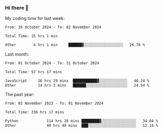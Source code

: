 ### Hi there 👋

My coding time for last week:

<!--START_SECTION:week-->

```txt
From: 26 October 2024 - To: 02 November 2024

Total Time: 15 hrs 1 min

Other        4 hrs 1 min     ██████▓░░░░░░░░░░░░░░░░░░   26.76 %
```

<!--END_SECTION:week-->

Last month:

<!--START_SECTION:month-->

```txt
From: 01 October 2024 - To: 31 October 2024

Total Time: 57 hrs 17 mins

JavaScript     26 hrs 29 mins  ███████████▓░░░░░░░░░░░░░   46.24 %
Other          14 hrs 3 mins   ██████░░░░░░░░░░░░░░░░░░░   24.54 %
```

<!--END_SECTION:month-->

The past year:

<!--START_SECTION:year-->

```txt
From: 02 November 2023 - To: 01 November 2024

Total Time: 336 hrs 17 mins

Python             114 hrs 28 mins ████████▓░░░░░░░░░░░░░░░░   34.04 %
Other              40 hrs 49 mins  ███░░░░░░░░░░░░░░░░░░░░░░   12.14 %
```

<!--END_SECTION:year-->
